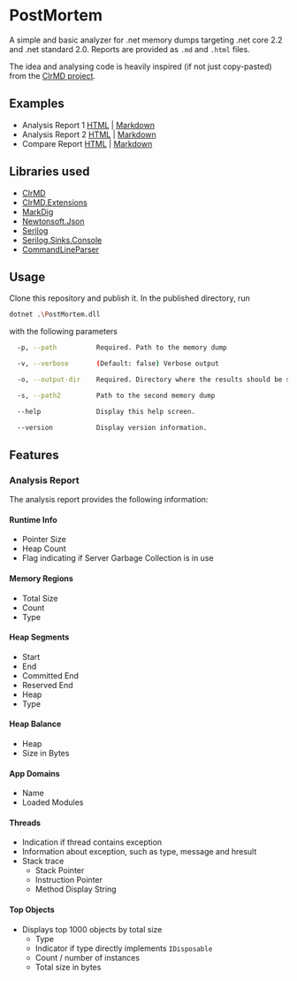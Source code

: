 # PostMortem

A simple and basic analyzer for .net memory dumps targeting .net core 2.2 and .net standard 2.0. Reports are provided as `.md` and `.html` files.

The idea and analysing code is heavily inspired (if not just copy-pasted) from the [ClrMD project](https://github.com/Microsoft/dotnet-samples/tree/master/Microsoft.Diagnostics.Runtime/CLRMD).

## Examples

- Analysis Report 1 [HTML](docs/example-reports/f4786bf0-a9f0-4e08-b207-e06c5d50b316-analysis-report.html) | [Markdown](docs/example-reports/f4786bf0-a9f0-4e08-b207-e06c5d50b316-analysis-report.md)
- Analysis Report 2 [HTML](docs/example-reports/1216b609-3c4a-4dba-9515-9a156e99a1f6-analysis-report.html) | [Markdown](docs/example-reports/1216b609-3c4a-4dba-9515-9a156e99a1f6-analysis-report.md)
- Compare Report [HTML](docs/exmaple-reports/8c48119f-5303-48ea-91aa-1b6cf809d5ef-compare-report.html) | [Markdown](docs/example-reports/8c48119f-5303-48ea-91aa-1b6cf809d5ef-compare-report.md)

## Libraries used

- [ClrMD](https://github.com/Microsoft/dotnet-samples/tree/master/Microsoft.Diagnostics.Runtime/CLRMD)
- [ClrMD.Extensions](https://github.com/JeffCyr/ClrMD.Extensions)
- [MarkDig](https://github.com/lunet-io/markdig)
- [Newtonsoft.Json](https://github.com/JamesNK/Newtonsoft.Json)
- [Serilog](https://github.com/serilog/serilog)
- [Serilog.Sinks.Console](https://github.com/serilog/serilog-sinks-console)
- [CommandLineParser](https://github.com/commandlineparser/commandline)

## Usage

Clone this repository and publish it. In the published directory, run
```bash
dotnet .\PostMortem.dll
```
with the following parameters

```bash
  -p, --path          Required. Path to the memory dump

  -v, --verbose       (Default: false) Verbose output

  -o, --output-dir    Required. Directory where the results should be saved

  -s, --path2         Path to the second memory dump

  --help              Display this help screen.

  --version           Display version information.
```

## Features

### Analysis Report

The analysis report provides the following information:

#### Runtime Info

- Pointer Size
- Heap Count
- Flag indicating if Server Garbage Collection is in use

#### Memory Regions

- Total Size
- Count
- Type

#### Heap Segments

- Start
- End
- Committed End
- Reserved End
- Heap
- Type

#### Heap Balance

- Heap
- Size in Bytes

#### App Domains

- Name
- Loaded Modules

#### Threads

- Indication if thread contains exception
- Information about exception, such as type, message and hresult
- Stack trace
  - Stack Pointer
  - Instruction Pointer
  - Method Display String

#### Top Objects

- Displays top 1000 objects by total size
  - Type
  - Indicator if type directly implements `IDisposable`
  - Count / number of instances
  - Total size in bytes